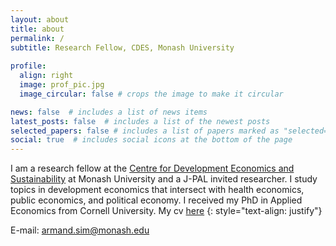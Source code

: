 ```yaml
---
layout: about
title: about
permalink: /
subtitle: Research Fellow, CDES, Monash University 
 
profile:
  align: right
  image: prof_pic.jpg
  image_circular: false # crops the image to make it circular

news: false  # includes a list of news items
latest_posts: false  # includes a list of the newest posts
selected_papers: false # includes a list of papers marked as "selected={true}"
social: true  # includes social icons at the bottom of the page
---
```

I am a research fellow at the [Centre for Development Economics and Sustainability](https://www.monash.edu/business/cdes) at Monash University and a J-PAL invited researcher. 
I study topics in development economics that intersect with health economics, public economics, and political economy. 
I received my PhD in Applied Economics from Cornell University.
My cv [here](/docs/CV.pdf?raw=1) 
 {: style="text-align: justify"}

E-mail: armand.sim@monash.edu
